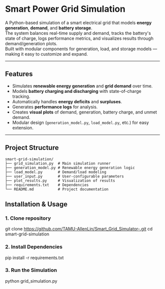 # Smart Power Grid Simulation

A Python-based simulation of a smart electrical grid that models **energy generation**, **demand**, and **battery storage**.  
The system balances real-time supply and demand, tracks the battery's state of charge, logs performance metrics, and visualizes results through demand/generation plots.  
Built with modular components for generation, load, and storage models — making it easy to customize and expand.

---

## Features
- Simulates **renewable energy generation** and **grid demand** over time.
- Models **battery charging and discharging** with state-of-charge tracking.
- Automatically handles **energy deficits** and **surpluses**.
- Generates **performance logs** for analysis.
- Creates **visual plots** of demand, generation, battery charge, and unmet demand.
- Modular design (`generation_model.py`, `load_model.py`, etc.) for easy extension.

---

## Project Structure 
```
smart-grid-simulation/
├── grid_simulation.py  # Main simulation runner
├── generation_model.py # Renewable energy generation logic
├── load_model.py       # Demand/load modeling
├── user_input.py       # User-configurable parameters
├── plot_results.py     # Visualization of results
├── requirements.txt    # Dependencies
└── README.md           # Project documentation
```
##  Installation & Usage 
### 1. Clone repository
git clone https://github.com/TAMU-AllenLin/Smart_Grid_Simulator-.git
cd smart-grid-simulation
### 2. Install Dependencies 
pip install -r requirements.txt
### 3. Run the Simulation
python grid_simulation.py

